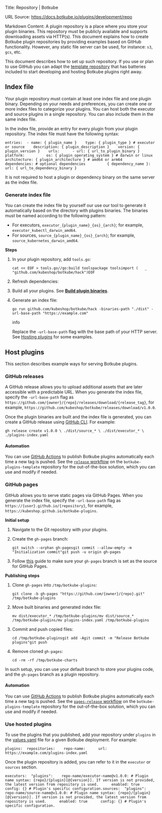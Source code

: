 Title: Repository | Botkube

URL Source: https://docs.botkube.io/plugins/development/repo

Markdown Content:
A plugin repository is a place where you store your plugin binaries. This repository must be publicly available and supports downloading assets via HTTP(s). This document explains how to create Botkube plugin repositories by providing examples based on GitHub functionality. However, any static file server can be used, for instance: `s3`, `gcs`, etc.

This document describes how to set up such repository. If you use or plan to use GitHub you can adapt the [template repository](https://docs.botkube.io/plugins/development/quick-start) that has batteries included to start developing and hosting Botkube plugins right away.

Index file[​](https://docs.botkube.io/plugins/development/repo/#index-file "Direct link to Index file")
-------------------------------------------------------------------------------------------------------

Your plugin repository must contain at least one index file and one plugin binary. Depending on your needs and preferences, you can create one or more index files to categorize your plugins. You can host both the executor and source plugins in a single repository. You can also include them in the same index file.

In the index file, provide an entry for every plugin from your plugin repository. The index file must have the following syntax:

```
entries:  - name: { plugin_name }    type: { plugin_type } # executor or source    description: { plugin_description }    version: { plugin_version }    urls:      - url: { url_to_plugin_binary }        platform:          os: { plugin_operating_system } # darwin or linux          architecture: { plugin_architecture } # amd64 or arm64        dependencies: # optional dependencies          { dependency_name }:            url: { url_to_dependency_binary }
```

It is not required to host a plugin or dependency binary on the same server as the index file.

### Generate index file[​](https://docs.botkube.io/plugins/development/repo/#generate-index-file "Direct link to Generate index file")

You can create the index file by yourself our use our tool to generate it automatically based on the directory with plugins binaries. The binaries must be named according to the following pattern:

*   For executors, `executor_{plugin_name}_{os}_{arch}`; for example, `executor_kubectl_darwin_amd64`.
*   For sources, `source_{plugin_name}_{os}_{arch}`; for example, `source_kubernetes_darwin_amd64`.

**Steps**

1.  In your plugin repository, add `tools.go`:
    
    ```
    cat << EOF > tools.go//go:build toolspackage toolsimport (	 _ "github.com/kubeshop/botkube/hack")EOF
    ```
    
2.  Refresh dependencies:
    
3.  Build all your plugins. See [**Build plugin binaries**](https://docs.botkube.io/plugins/development/custom-executor).
    
4.  Generate an index file:
    
    ```
    go run github.com/kubeshop/botkube/hack -binaries-path "./dist" -url-base-path "https://example.com"
    ```
    
    info
    
    Replace the `-url-base-path` flag with the base path of your HTTP server. See [Hosting plugins](https://docs.botkube.io/plugins/development/repo/#host-plugins) for some examples.
    

Host plugins[​](https://docs.botkube.io/plugins/development/repo/#host-plugins "Direct link to Host plugins")
-------------------------------------------------------------------------------------------------------------

This section describes example ways for serving Botkube plugins.

### GitHub releases[​](https://docs.botkube.io/plugins/development/repo/#github-releases "Direct link to GitHub releases")

A GitHub release allows you to upload additional assets that are later accessible with a predictable URL. When you generate the index file, specify the `-url-base-path` flag as `https://github.com/{owner}/{repo}/releases/download/{release_tag}`, for example, `https://github.com/kubeshop/botkube/releases/download/v1.0.0`.

Once the plugin binaries are built and the index file is generated, you can create a GitHub release using [GitHub CLI](https://cli.github.com/). For example:

```
gh release create v1.0.0 \ ./dist/source_* \ ./dist/executor_* \ ./plugins-index.yaml
```

#### Automation[​](https://docs.botkube.io/plugins/development/repo/#automation "Direct link to Automation")

You can use [GitHub Actions](https://docs.github.com/en/actions) to publish Botkube plugins automatically each time a new tag is pushed. See the [`release` workflow](https://github.com/kubeshop/botkube-plugins-template/blob/main/.github/workflows/release.yml) on the `botkube-plugins-template` repository for the out-of-the-box solution, which you can use and modify if needed.

### GitHub pages[​](https://docs.botkube.io/plugins/development/repo/#github-pages "Direct link to GitHub pages")

GitHub allows you to serve static pages via GitHub Pages. When you generate the index file, specify the `-url-base-path` flag as `https://{user}.github.io/{repository}`, for example, `https://kubeshop.github.io/botkube-plugins`.

**Initial setup**

1.  Navigate to the Git repository with your plugins.
    
2.  Create the `gh-pages` branch:
    
    ```
    git switch --orphan gh-pagesgit commit --allow-empty -m "Initialization commit"git push -u origin gh-pages
    ```
    
3.  Follow [this](https://docs.github.com/en/pages/getting-started-with-github-pages/configuring-a-publishing-source-for-your-github-pages-site#publishing-from-a-branch) guide to make sure your `gh-pages` branch is set as the source for GitHub Pages.
    

**Publishing steps**

1.  Clone `gh-pages` into `/tmp/botkube-plugins`:
    
    ```
    git clone -b gh-pages "https://github.com/{owner}/{repo}.git" /tmp/botkube-plugins
    ```
    
2.  Move built binaries and generated index file:
    
    ```
    mv dist/executor_* /tmp/botkube-plugins/mv dist/source_* /tmp/botkube-plugins/mv plugins-index.yaml /tmp/botkube-plugins
    ```
    
3.  Commit and push copied files:
    
    ```
    cd /tmp/botkube-pluginsgit add -Agit commit -m "Release Botkube plugins"git push
    ```
    
4.  Remove cloned `gh-pages`:
    
    ```
    cd -rm -rf /tmp/botkube-charts
    ```
    

In such setup, you can use your default branch to store your plugins code, and the `gh-pages` branch as a plugin repository.

#### Automation[​](https://docs.botkube.io/plugins/development/repo/#automation-1 "Direct link to Automation")

You can use [GitHub Actions](https://docs.github.com/en/actions) to publish Botkube plugins automatically each time a new tag is pushed. See the [`pages-release` workflow](https://github.com/kubeshop/botkube-plugins-template/blob/main/.github/workflows/pages-release.yml) on the `botkube-plugins-template` repository for the out-of-the-box solution, which you can use and modify if needed.

### Use hosted plugins[​](https://docs.botkube.io/plugins/development/repo/#use-hosted-plugins "Direct link to Use hosted plugins")

To use the plugins that you published, add your repository under `plugins` in the [values.yaml](https://github.com/kubeshop/botkube/blob/main/helm/botkube/values.yaml) file for a given Botkube deployment. For example:

```
plugins:  repositories:    repo-name:      url: https://example.com/plugins-index.yaml
```

Once the plugin repository is added, you can refer to it in the `executor` or `sources` section.

```
executors:  "plugins":    repo-name/executor-name@v1.0.0: # Plugin name syntax: {repo}/{plugin}[@{version}]. If version is not provided, the latest version from repository is used.      enabled: true      config: {} # Plugin's specific configuration.sources:  "plugins":    repo-name/source-name@v1.0.0: # Plugin name syntax: {repo}/{plugin}[@{version}]. If version is not provided, the latest version from repository is used.      enabled: true      config: {} # Plugin's specific configuration.
```
